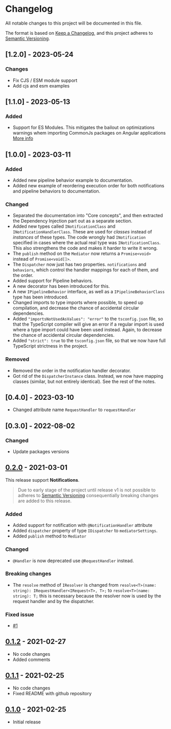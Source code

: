 # Changelog

All notable changes to this project will be documented in this file.

The format is based on [Keep a Changelog](https://keepachangelog.com/en/1.0.0/),
and this project adheres to [Semantic Versioning](https://semver.org/spec/v2.0.0.html).

## [1.2.0] - 2023-05-24

### Changes

- Fix CJS / ESM module support
- Add cjs and esm examples

## [1.1.0] - 2023-05-13

### Added

- Support for ES Modules. This mitigates the bailout on optimizations warnings whem importing CommonJs packages on Angular applications [More info](https://angular.io/guide/build#configuring-commonjs-dependencies)

## [1.0.0] - 2023-03-11

### Added

- Added new pipeline behavior example to documentation.
- Added new example of reordering execution order for both notifications and pipeline behaviors to documentation.

### Changed

- Separated the documentation into "Core concepts", and then extracted the Dependency Injection part out as a separate section.
- Added new types called `INotificationClass` and `INotificationHandlerClass`. These are used for *classes* instead of *instances* of these types. The code wrongly had `INotification` specified in cases where the actual real type was `INotificationClass`. This also strengthens the code and makes it harder to write it wrong.
- The `publish` method on the `Mediator` now returns a `Promise<void>` instead of `Promise<void[]>`.
- The `Dispatcher` now just has two properties. `notifications` and `behaviors`, which control the handler mappings for each of them, and the order.
- Added support for Pipeline behaviors.
- A new decorator has been introduced for this.
- A new `IPipelineBehavior` interface, as well as a `IPipelineBehaviorClass` type has been introduced.
- Changed imports to type imports where possible, to speed up compilation, and decrease the chance of accidental circular dependencies.
- Added `"importsNotUsedAsValues": "error"` to the `tsconfig.json` file, so that the TypeScript compiler will give an error if a regular import is used where a type import could have been used instead. Again, to decrease the chance of accidental circular dependencies.
- Added `"strict": true` to the `tsconfig.json` file, so that we now have full TypeScript strictness in the project.

### Removed

- Removed the order in the notification handler decorator.
- Got rid of the `DispatcherInstance` class. Instead, we now have mapping classes (similar, but not entirely identical). See the rest of the notes.

## [0.4.0] - 2023-03-10

- Changed attribute name `RequestHandler` to `requestHandler`

## [0.3.0] - 2022-08-02

### Changed

- Update packages versions

## [0.2.0] - 2021-03-01

This release support **Notifications**.

> Due to early stage of the project until release v1 is not possible to adheres to [Semantic Versioning](https://semver.org/spec/v2.0.0.html) consequentially breaking changes are added to this release.

### Added
  
- Added support for notification with `@NotificationHandler` attribute
- Added `dispatcher` property of type `IDispatcher` to `mediatorSettings`.
- Added `publish` method to `Mediator`
  
### Changed

- `@Handler` is now deprecated use `@RequestHandler` instead.

### Breaking changes

- The `resolve` method of `IResolver` is changed from `resolve<T>(name: string): IRequestHandler<IRequest<T>, T>;` to `resolve<T>(name: string): T;` this is necessary because the resolver now is used by the request handler and by the dispatcher.

### Fixed issue

- [#1](https://github.com/m4ss1m0g/mediatr-ts/issues/1)

## [0.1.2] - 2021-02-27

- No code changes
- Added comments

## [0.1.1] - 2021-02-25

- No code changes
- Fixed README with github repository

## [0.1.0] - 2021-02-25

- Initial release

[0.2.0]: https://github.com/m4ss1m0g/mediatr-ts/compare/tag/v0.1.2...v0.2.0
[0.1.2]: https://github.com/m4ss1m0g/mediatr-ts/compare/tag/v0.1.2...v0.1.1
[0.1.1]: https://github.com/m4ss1m0g/mediatr-ts/compare/tag/v0.1.1...v0.1.0
[0.1.0]: https://github.com/m4ss1m0g/mediatr-ts/releases/tag/v0.1.0
